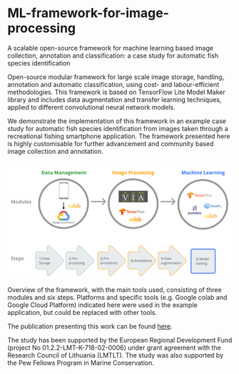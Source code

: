 # ML-framework-for-image-processing

A scalable open-source framework for machine learning based image collection, annotation and classification: a case study for automatic fish species identification

Open-source modular framework for large scale image storage, handling, annotation and automatic classification, using cost- and labour-efficient methodologies. This framework is based on TensorFlow Lite Model Maker library and includes data augmentation and transfer learning techniques, applied to different convolutional neural network models. 

We demonstrate the implementation of this framework in an example case study for automatic fish species identification from images taken through a recreational fishing smartphone application. The framework presented here is highly customisable for further advancement and community based image collection and annotation. 

![Sentiment Python](fig1.png)

Overview of the framework, with the main tools used, consisting of three modules and six steps. Platforms and specific tools (e.g. Google colab and Google Cloud Platform) indicated here were used in the example application, but could be replaced with other tools.

The publication presenting this work can be found [here](https://www.mdpi.com/2071-1050/14/21/14324).

The study has been supported by the European Regional Development Fund (project No 01.2.2-LMT-K-718-02-0006) under grant agreement with the Research Council of Lithuania (LMTLT). The study was also supported by the Pew Fellows Program in Marine Conservation. 
